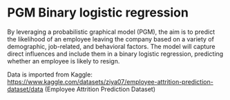 # PGM Binary logistic regression
By leveraging a probabilistic graphical model (PGM), the aim is to predict the likelihood of an employee leaving the company based on a variety of demographic, job-related, and behavioral factors. The model will capture direct influences and include them in a binary logistic regression, predicting whether an employee is likely to resign.

Data is imported from Kaggle: https://www.kaggle.com/datasets/ziya07/employee-attrition-prediction-dataset/data (Employee Attrition Prediction Dataset)
